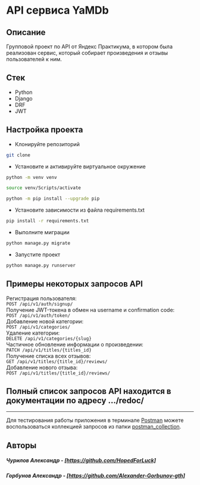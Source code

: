# API сервиса YaMDb

## Описание

Групповой проект по API от Яндекс Практикума, в котором была реализован сервис, который собирает произведения и отзывы пользователей к ним.
  
## Стек

- Python
- Django
- DRF
- JWT

## Настройка проекта

- Клонируйте репозиторий

```bash
git clone
```

- Установите и активируйте виртуальное окружение

```bash
python -m venv venv
```

```bash
source venv/Scripts/activate
```

```bash
python -m pip install --upgrade pip
```

- Установите зависимости из файла requirements.txt

```bash
pip install -r requirements.txt
```

- Выполните миграции

```bash
python manage.py migrate
```

- Запустите проект

```bash
python manage.py runserver
```

## Примеры некоторых запросов API

Регистрация пользователя:  
``` POST /api/v1/auth/signup/ ```  
Получение JWT-токена в обмен на username и confirmation code:  
``` POST /api/v1/auth/token/ ```  
Добавление новой категории:  
``` POST /api/v1/categories/ ```  
Удаление категории:  
``` DELETE /api/v1/categories/{slug} ```  
Частичное обновление информации о произведении:  
``` PATCH /api/v1/titles/{titles_id} ```  
Получение списка всех отзывов:  
``` GET /api/v1/titles/{title_id}/reviews/ ```   
Добавление нового отзыва:  
``` POST /api/v1/titles/{title_id}/reviews/ ```    

## Полный список запросов API находится в документации по адресу .../redoc/
____
Для тестирования работы приложения в терминале [Postman][1] можете воспользоваться коллекцией запросов из папки [postman_collection][2].

## Авторы

##### Чурилов Александр - [https://github.com/HopedForLuck]
##### Горбунов Александр - [https://github.com/Alexander-Gorbunov-gth]

[1]: https://www.postman.com/
[2]: ./postman_collection/
